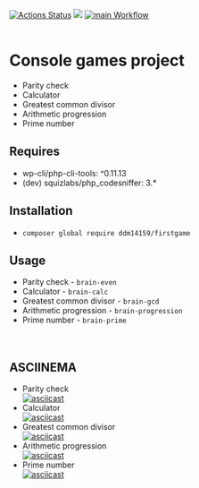 [![Actions Status](https://github.com/ddm14159/php-project-lvl1/workflows/hexlet-check/badge.svg)](https://github.com/ddm14159/php-project-lvl1/actions)
<a href="https://codeclimate.com/github/codeclimate/codeclimate/maintainability"><img src="https://api.codeclimate.com/v1/badges/a99a88d28ad37a79dbf6/maintainability" /></a>
[![main Workflow](https://github.com/ddm14159/php-project-lvl1/actions/workflows/main.yml/badge.svg?branch=main)](https://github.com/ddm14159/php-project-lvl1/actions/workflows/main.yml)<br /><br />

# Console games project<br />
- Parity check<br />
- Calculator<br />
- Greatest common divisor<br />
- Arithmetic progression<br />
- Prime number<br />

## Requires 
- wp-cli/php-cli-tools: ^0.11.13<br />
- (dev) squizlabs/php_codesniffer: 3.*<br />

## Installation<br />
- `composer global require ddm14159/firstgame`<br />
## Usage<br />
- Parity check - `brain-even`<br />
- Calculator - `brain-calc`<br />
- Greatest common divisor - `brain-gcd`<br />
- Arithmetic progression - `brain-progression`<br />
- Prime number - `brain-prime`<br /><br /><br />



## ASCIINEMA
- Parity check<br />
[![asciicast](https://asciinema.org/a/iwjV1ub49N7bZzg7d95iB9prT.svg)](https://asciinema.org/a/iwjV1ub49N7bZzg7d95iB9prT)<br />
- Calculator<br />
[![asciicast](https://asciinema.org/a/xKPasCH0ilA0Wyy5ndRi7Y664.svg)](https://asciinema.org/a/xKPasCH0ilA0Wyy5ndRi7Y664)<br />
- Greatest common divisor<br />
[![asciicast](https://asciinema.org/a/2Av2U91EzKc5ZZYZuv3KwtC3L.svg)](https://asciinema.org/a/2Av2U91EzKc5ZZYZuv3KwtC3L)<br />
- Arithmetic progression<br />
[![asciicast](https://asciinema.org/a/BywWIjOfnAHtE9JrcpZBJeRoT.svg)](https://asciinema.org/a/BywWIjOfnAHtE9JrcpZBJeRoT)<br />
- Prime number<br />
[![asciicast](https://asciinema.org/a/BvRHAf1s5FcTNGiVuh93xCD1t.svg)](https://asciinema.org/a/BvRHAf1s5FcTNGiVuh93xCD1t)<br />
